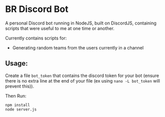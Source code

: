 # BR Discord Bot
A personal Discord bot running in NodeJS, built on DiscordJS, containing scripts that were useful to me at one time or another.

Currently contains scripts for:
- Generating random teams from the users currently in a channel

## Usage:
Create a file `bot_token` that contains the discord token for your bot
(ensure there is no extra line at the end of your file (ex using `nano -L bot_token` will prevent this)).

Then Run:
```
npm install
node server.js
```
